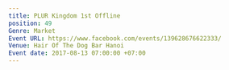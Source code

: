 ```yaml
---
title: PLUR Kingdom 1st Offline
position: 49
Genre: Market
Event URL: https://www.facebook.com/events/139628676622333/
Venue: Hair Of The Dog Bar Hanoi
Event date: 2017-08-13 07:00:00 +07:00
---
```


